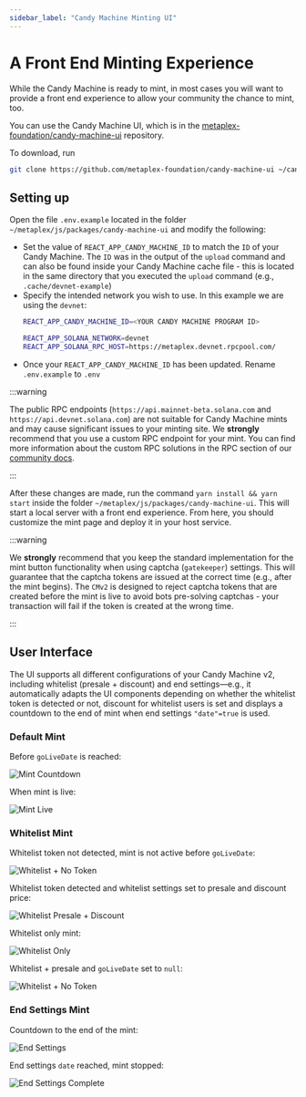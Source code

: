 ```yaml
---
sidebar_label: "Candy Machine Minting UI"
---
```


# A Front End Minting Experience

While the Candy Machine is ready to mint, in most cases you will want to provide a front end experience to allow your
community the chance to mint, too.

You can use the Candy Machine UI, which is in
the [metaplex-foundation/candy-machine-ui](https://github.com/metaplex-foundation/candy-machine-ui) repository.

To download, run

```bash
git clone https://github.com/metaplex-foundation/candy-machine-ui ~/candy-machine-ui/
```

## Setting up

Open the file `.env.example` located in the folder `~/metaplex/js/packages/candy-machine-ui` and modify the following:

- Set the value of `REACT_APP_CANDY_MACHINE_ID` to match the `ID` of your Candy Machine. The `ID` was in the output of
  the `upload` command and can also be found inside your Candy Machine cache file - this is located in the same
  directory that you executed the `upload` command (e.g., `.cache/devnet-example`)
- Specify the intended network you wish to use. In this example we are using the `devnet`:
    ```bash
    REACT_APP_CANDY_MACHINE_ID=<YOUR CANDY MACHINE PROGRAM ID>

    REACT_APP_SOLANA_NETWORK=devnet
    REACT_APP_SOLANA_RPC_HOST=https://metaplex.devnet.rpcpool.com/
    ```
- Once your `REACT_APP_CANDY_MACHINE_ID` has been updated. Rename `.env.example` to `.env`

:::warning

The public RPC endpoints (`https://api.mainnet-beta.solana.com` and `https://api.devnet.solana.com`) are not suitable
for Candy Machine mints and may cause significant issues to your minting site. We **strongly** recommend that you use a
custom RPC endpoint for your mint. You can find more information about the custom RPC solutions in the RPC section of
our [community docs](/guides/community#rpc).

:::

After these changes are made, run the command `yarn install && yarn start` inside the
folder `~/metaplex/js/packages/candy-machine-ui`. This will start a local server with a front end experience. From here,
you should customize the mint page and deploy it in your host service.

:::warning

We **strongly** recommend that you keep the standard implementation for the mint button functionality when using
captcha (`gatekeeper`) settings. This will guarantee that the captcha tokens are issued at the correct time (e.g., after
the mint begins). The `CMv2` is designed to reject captcha tokens that are created before the mint is live to avoid bots
pre-solving captchas - your transaction will fail if the token is created at the wrong time.

:::

## User Interface

The UI supports all different configurations of your Candy Machine v2, including whitelist (presale + discount) and end
settings&mdash;e.g., it automatically adapts the UI components depending on whether the whitelist token is detected or
not, discount for whitelist users is set and displays a countdown to the end of mint when end settings `"date"=true` is
used.

### Default Mint

Before `goLiveDate` is reached:

![Mint Countdown](ui/Mint-1.png#radius#shadow)

When mint is live:

![Mint Live](ui/Mint-2.png#radius#shadow)

### Whitelist Mint

Whitelist token not detected, mint is not active before `goLiveDate`:

![Whitelist + No Token](ui/Whitelist-1.png#radius#shadow)

Whitelist token detected and whitelist settings set to presale and discount price:

![Whitelist Presale + Discount](ui/Whitelist-2.png#radius#shadow)

Whitelist only mint:

![Whitelist Only](ui/Whitelist-3.png#radius#shadow)

Whitelist + presale and `goLiveDate` set to `null`:

![Whitelist + No Token](ui/Whitelist-4.png#radius#shadow)

### End Settings Mint

Countdown to the end of the mint:

![End Settings](ui/EndSettings-1.png#radius#shadow)

End settings `date` reached, mint stopped:

![End Settings Complete](ui/EndSettings-2.png#radius#shadow)

